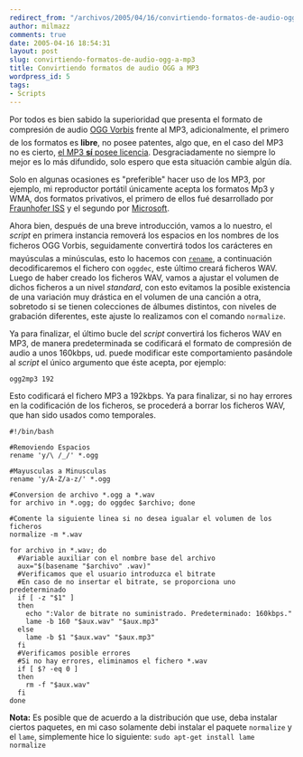 ```yaml
---
redirect_from: "/archivos/2005/04/16/convirtiendo-formatos-de-audio-ogg-a-mp3/"
author: milmazz
comments: true
date: 2005-04-16 18:54:31
layout: post
slug: convirtiendo-formatos-de-audio-ogg-a-mp3
title: Convirtiendo formatos de audio OGG a MP3
wordpress_id: 5
tags:
- Scripts
---
```


Por todos es bien sabido la superioridad que presenta el formato de  compresión de audio [OGG Vorbis](http://www.vorbis.com/) frente al MP3, adicionalmente, el primero de los formatos es **libre**, no posee patentes, algo que, en el caso del MP3 no es cierto, [el MP3 **sí** posee licencia](http://www.mp3licensing.com/royalty/software.html). Desgraciadamente no siempre lo mejor es lo más difundido, solo espero que esta situación cambie algún día.

Solo en algunas ocasiones es "preferible" hacer uso de los MP3, por ejemplo, mi reproductor portátil únicamente acepta los formatos Mp3 y WMA, dos formatos privativos, el primero de ellos fué desarrollado por [Fraunhofer ISS](http://www.iis.fraunhofer.de/) y el segundo por [Microsoft](http://www.microsoft.com/).

Ahora bien, después de una breve introducción, vamos a lo nuestro, el _script_ en primera instancia removerá los espacios en los nombres de los ficheros OGG Vorbis, seguidamente convertirá todos los carácteres en mayúsculas a minúsculas, esto lo hacemos con [`rename`](/archivos/2005/04/14/renombrando-ficheros-con-rename), a continuación decodificaremos el fichero con `oggdec`, este último creará ficheros WAV. Luego de haber creado los ficheros WAV, vamos a ajustar el volumen de dichos ficheros a un nivel _standard_, con esto evitamos la posible existencia de una variación muy drástica en el volumen de una canción a otra, sobretodo si se tienen colecciones de álbumes distintos, con niveles de grabación diferentes, este ajuste lo realizamos con el comando `normalize`.

Ya para finalizar, el último bucle del _script_ convertirá los ficheros WAV en MP3, de manera predeterminada se codificará el formato de compresión de audio a unos 160kbps, ud. puede modificar este comportamiento pasándole al _script_ el único argumento que éste acepta, por ejemplo:
    
    ogg2mp3 192

Esto codificará el fichero MP3 a 192kbps. Ya para finalizar, si no hay errores en la codificación de los ficheros, se procederá a borrar los ficheros WAV, que han sido usados como temporales. 

    #!/bin/bash
    
    #Removiendo Espacios
    rename 'y/\ /_/' *.ogg
    
    #Mayusculas a Minusculas
    rename 'y/A-Z/a-z/' *.ogg
    
    #Conversion de archivo *.ogg a *.wav
    for archivo in *.ogg; do oggdec $archivo; done
    
    #Comente la siguiente linea si no desea igualar el volumen de los ficheros
    normalize -m *.wav
    
    for archivo in *.wav; do
      #Variable auxiliar con el nombre base del archivo
      aux="$(basename "$archivo" .wav)"
      #Verificamos que el usuario introduzca el bitrate
      #En caso de no insertar el bitrate, se proporciona uno predeterminado
      if [ -z "$1" ]
      then
        echo ":Valor de bitrate no suministrado. Predeterminado: 160kbps."
        lame -b 160 "$aux.wav" "$aux.mp3"
      else
        lame -b $1 "$aux.wav" "$aux.mp3"
      fi
      #Verificamos posible errores
      #Si no hay errores, eliminamos el fichero *.wav
      if [ $? -eq 0 ]
      then
        rm -f "$aux.wav"
      fi
    done

**Nota:** Es posible que de acuerdo a la distribución que use, deba instalar ciertos paquetes, en mi caso solamente debi instalar el paquete `normalize` y el `lame`,  simplemente hice lo siguiente: `sudo apt-get install lame normalize`